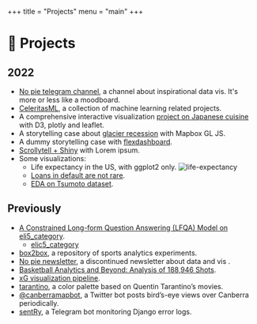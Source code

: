 +++
title = "Projects"
menu = "main"
+++

# 🚀 Projects

<!-- ## Ongoing -->

## 2022

- [No pie telegram channel](https://t.me/itsnopie), a channel about inspirational data vis. It's more or less like a moodboard.
- [CeleritasML](https://celeritasml.netlify.app/), a collection of machine learning related projects.
- A comprehensive interactive visualization [project on Japanese cuisine](https://celeritasml.github.io/project-japanese-cuisine/) with D3, plotly and leaflet.
- A storytelling case about [glacier recession](https://celeritasml.github.io/mapbox-glacier/) with Mapbox GL JS.
- A dummy storytelling case with [flexdashboard](https://celeritasml.github.io/storytelling-admission/).
- [Scrollytell + Shiny](https://rexarski.shinyapps.io/shiny-scrollytell/) with Lorem ipsum.
- Some visualizations:
    - Life expectancy in the US, with ggplot2 only. ![life-expectancy](/images/projects/life-expectancy.png)
    - [Loans in default are not rare](/images/projects/loan-default.png).
    - [EDA on Tsumoto dataset](/images/projects/tsumoto.jpg).

## Previously

- [A Constrained Long-form Question Answering (LFQA) Model on eli5_category](https://celeritasml.netlify.app/posts/2021-12-01-eli5c/).
    - [elic5_category](https://huggingface.co/datasets/eli5_category)
- [box2box](https://github.com/rexarski/box2box), a repository of sports analytics experiments.
- [No pie newsletter](https://github.com/rexarski/2nd-blog/tree/main/content/nopie), a discontinued newsletter about data and vis .
- [Basketball Analytics and Beyond: Analysis of 188,946 Shots](https://rexarski.github.io/bba/).
- [xG visualization pipeline](https://twitter.com/rexarski/status/1377860255271428097?s=20).
- [tarantino](https://github.com/rexarski/tarantino), a color palette based on Quentin Tarantino’s movies.
- [@canberramapbot](https://twitter.com/canberramapbot), a Twitter bot posts bird’s-eye views over Canberra periodically.
- [sentRy](https://github.com/rexarski/sentRy), a Telegram bot monitoring Django error logs.